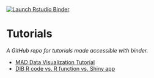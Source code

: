  <!-- badges: start -->
  [![Launch Rstudio Binder](http://mybinder.org/badge_logo.svg)](https://mybinder.org/v2/gh/raynamharris/tutorials/master?urlpath=rstudio)
  <!-- badges: end -->

  
# Tutorials

_A GitHub repo for tutorials made accessible with binder._


- [MAD Data Visualization Tutorial](./2020-02-26-MADdataviz.md)  
- [DIB R code vs. R function vs. Shiny app](./2020-05-04-shinyMPG/README.md)
